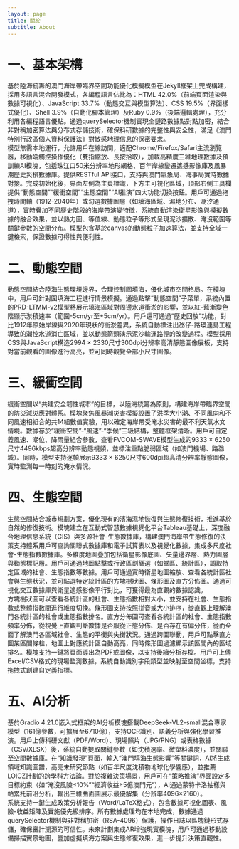 ```yaml
---
layout: page
title: 關於
subtitle: About
---
```


<h1>一、基本架構</h1>
基於陸海統籌的澳門海岸帶臨界空間功能優化模擬模型在Jekyll框架上完成構建，採用多語言混合開發模式，各編程語言佔比為：HTML 42.0%（前端頁面渲染與數據可視化）、JavaScript 33.7%（動態交互與模型算法）、CSS 19.5%（界面樣式優化）、Shell 3.9%（自動化腳本管理）及Ruby 0.9%（後端邏輯處理），充分利用各編程語言優點。通過querySelector機制實現全鏈路數據點對點加密，結合非對稱加密算法與分布式存儲技術，確保科研數據的完整性與安全性，滿足《澳門特別行政區個人資料保護法》對敏感地理信息的保密要求。<br>
模型無需本地運行，允許用戶在線訪問，適配Chrome/Firefox/Safari主流瀏覽器，移動端觸控操作優化（雙指縮放、長按拾取），加載高精度三維地理數據及預訓練AI模塊，包括珠江口50米分辨率地形網格、百年岸線變遷遙感影像庫及風暴潮歷史災損數據庫。提供RESTful API接口，支持與澳門氣象局、海事局實時數據對接。完成初始化後，界面左側為主頁標識，下方主可視化區域，頂部右側工具欄提供“動態空間”“緩衝空間”“生態空間”“AI推演”四大功能切換按鈕。用戶可通過拖拽時間軸（1912-2040年）或勾選數據圖層（如填海區域、濕地分布、潮汐通道），實時疊加不同歷史階段的海岸帶演變特徵，系統自動渲染衛星影像與模擬數據的融合效果，並以熱力圖、等值線、動態粒子等形式呈現泥沙擴散、淹沒範圍等關鍵參數的空間分布。模型包含基於canvas的動態粒子加速算法，並支持全域一鍵檢索，保證數據可得性與便利性。
<h1>二、動態空間</h1>
動態空間結合陸海生態環境邊界，合理控制圍填海，優化城市空間格局。在模塊中，用戶可針對圍填海工程進行情景模擬。通過點擊“動態空間”子菜單，系統內置的PRD-LTMM-v2模型將展示填海區域對周邊水道衝淤的影響，並以紅-藍漸變色階顯示淤積速率（範圍-5cm/yr至+5cm/yr）。用戶還可通過“歷史回放”功能，對比1912年原始岸線與2020年現狀的衝淤差異，系統自動標注出氹仔-路環連島工程導致的潮控水道消亡區域，並以動態箭頭演示泥沙輸運路徑的改變過程。模型採用CSS與JavaScript構造2994 × 2330尺寸300dpi分辨率高清靜態圖像展板，支持對當前觀看的圖像進行高亮，並可同時觀覽全部小尺寸圖像。
<h1>三、緩衝空間</h1>
緩衝空間以“共建安全韌性城市”的目標，以陸海統籌為原則，構建海岸帶臨界空間的防災減災應對體系。模塊聚焦風暴潮災害模擬設置了洪季大小潮、不同風向和不同風速相組合的共14組數值實驗，用以確定海岸帶受淹水災害的最不利天氣水文情境。數據存於“緩衝空間”-“風速”-“季候”三級結構，整體框架清晰。用戶可自定義風速、潮位、降雨量組合參數，查看FVCOM-SWAVE模型生成的9333 × 6250尺寸4496kbps超高分辨率動態視頻，並標注重點脆弱區域（如澳門機場、路氹城）。同時，模型支持逐幀展示9333 × 6250尺寸600dpi超高清分辨率靜態圖像，實時監測每一時刻的淹水情況。
<h1>四、生態空間</h1>
生態空間結合城市規劃方案，優化現有的濱海濕地恢復與生態修復技術，推進基於自然的修復技術。模塊建立在互動式智慧數據視覺化平台Tableau基礎上，深度融合地理信息系統（GIS）與多源社會-生態數據庫，構建澳門海岸帶生態修復的決策支持體系用戶可查詢關聯式數據庫和電子試算表以及視覺化數據，集成多尺度社會-生態指數數據庫。多維度地圖疊加包括衛星影像底圖、矢量邊界層、熱力圖層與動態標記層。用戶可通過地圖點擊或行政區劃篩選（如堂區、統計區），調取特定區域的社會、生態指數等數據。用戶可通過實時衛星地圖縮放、查看各統計區社會與生態狀況，並可點選特定統計區的方塊樹狀圖、條形圖及直方分佈圖。通過可視化交互數據庫與衛星遙感影像平行對比，可獲得最為直觀的數據認識。<br>
方塊樹狀圖可以查看各統計區的社會、生態指數相對大小，並支持在社會、生態指數或整體指數間進行維度切換。條形圖支持按照拼音或大小排序，從直觀上理解澳門各統計區的社會或生態指數排名。直方分佈圖可查看各統計區的社會、生態指數頻率分佈，從視覺上直觀判斷數據是否服從正態分佈、是否存在有偏分佈，從而全面了解澳門各區域社會、生態的平衡與失衡狀況。通過跨圖聯動，用戶可點擊直方圖某區間條柱，地圖上對應統計區自動高亮，同時條形圖過濾顯示該區間內的區域排名。模塊支持一鍵將頁面導出為PDF或圖像，以支持後續分析存檔。用戶可上傳Excel/CSV格式的現場監測數據，系統自動識別字段類型並映射至空間坐標，支持拖拽式創建自定義指標。
<h1>五、AI分析</h1>
基於Gradio 4.21.0嵌入式框架的AI分析模塊搭載DeepSeek-VL2-small混合專家模型（161億參數，可擴展至6710億），支持OCR識別、語義分析與強化學習推演。用戶上傳科研文獻（PDF/Word）、現場照片（JPG/PNG）或表格數據（CSV/XLSX）後，系統自動提取關鍵參數（如沈積速率、微塑料濃度），並關聯至空間數據庫。在“知識發現”頁面，輸入“澳門填海生態影響”等關鍵詞，AI將生成領域知識圖譜，高亮未研究節點（如百年尺度沈積物地球化學響應），並推薦LOICZ計劃的跨學科方法論。對於複雜決策場景，用戶可在“策略推演”界面設定多目標約束（如“淹沒風險≤10%”“經濟收益≥5億澳門元”），AI通過蒙特卡洛抽樣與帕累托前沿分析，輸出三維曲面圖展示最優解集（分辨率4096×2160）。<br>
系統支持一鍵生成政策分析報告（Word/LaTeX格式），包含數據可視化圖表、風險-收益矩陣及實施優先級排序。所有數據處理均在本地完成，數據通過querySelector機制與非對稱加密（RSA-4096）保護，操作日誌以區塊鏈形式存儲，確保審計溯源的可信性。未來計劃集成AR增強現實模塊，用戶可通過移動設備掃描實景地圖，疊加虛擬填海方案與生態修復效果，進一步提升決策直觀性。



